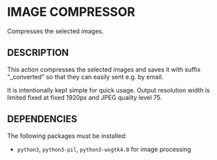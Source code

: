 IMAGE COMPRESSOR
================

Compresses the selected images.

DESCRIPTION
-----------

This action compresses the selected images and saves it with suffix "_converted" so that they can easily sent e.g. by email.

It is intentionally kept simple for quick usage. Output resolution width is limited fixed at fixed 1920px and JPEG quality level 75.

DEPENDENCIES
------------

The following packages must be installed:

* `python3`, `python3-pil`, `python3-wxgtk4.0` for image processing
